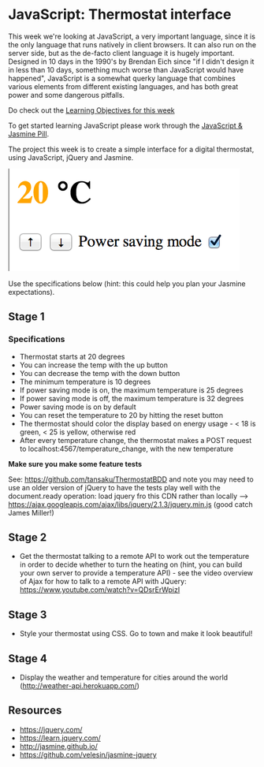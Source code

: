 # JavaScript: Thermostat interface

This week we're looking at JavaScript, a very important language, since it is the only language that runs natively in client browsers.  It can also run on the server side, but as the de-facto client language it is hugely important.  Designed in 10 days in the 1990's by Brendan Eich since "if I didn't design it in less than 10 days, something much worse than JavaScript would have happened", JavaScript is a somewhat querky language that combines various elements from different existing languages, and has both great power and some dangerous pitfalls.

Do check out the [Learning Objectives for this week](learning_objectives.md)

To get started learning JavaScript please work through the [JavaScript & Jasmine Pill](../pills/javascript&JasminePill.md).

The project this week is to create a simple interface for a digital thermostat, using JavaScript, jQuery and Jasmine.  

![Thermostat](../images/thermostat.png)

Use the specifications below (hint: this could help you plan your Jasmine expectations).

## Stage 1
### Specifications

- Thermostat starts at 20 degrees
- You can increase the temp with the up button
- You can decrease the temp with the down button
- The minimum temperature is 10 degrees
- If power saving mode is on, the maximum temperature is 25 degrees
- If power saving mode is off, the maximum temperature is 32 degrees
- Power saving mode is on by default
- You can reset the temperature to 20 by hitting  the reset button
- The thermostat should color the display based on energy usage - < 18 is green, < 25 is yellow, otherwise red
- After every temperature change, the thermostat makes a POST request to localhost:4567/temperature_change, with the new temperature

**Make sure you make some feature tests**

See: https://github.com/tansaku/ThermostatBDD  and note you may need to use an older version of jQuery to have the tests play well with the document.ready operation: load jquery fro this CDN rather than locally --> https://ajax.googleapis.com/ajax/libs/jquery/2.1.3/jquery.min.js (good catch James Miller!)

## Stage 2

* Get the thermostat talking to a remote API to work out the temperature in order to decide whether to turn the heating on (hint, you can build your own server to provide a temperature API) - see the video overview of Ajax for how to talk to a remote API with JQuery: https://www.youtube.com/watch?v=QDsrErWpizI

## Stage 3

* Style your thermostat using CSS.  Go to town and make it look beautiful!

## Stage 4

* Display the weather and temperature for cities around the world (http://weather-api.herokuapp.com/)


Resources
---------

* https://jquery.com/
* https://learn.jquery.com/ 
* http://jasmine.github.io/
* https://github.com/velesin/jasmine-jquery
